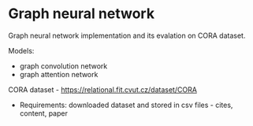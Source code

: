 # Graph neural network

Graph neural network implementation and its evalation on CORA dataset.

Models: 
* graph convolution network
* graph attention network

CORA dataset - https://relational.fit.cvut.cz/dataset/CORA

* Requirements: downloaded dataset and stored in csv files - cites, content, paper